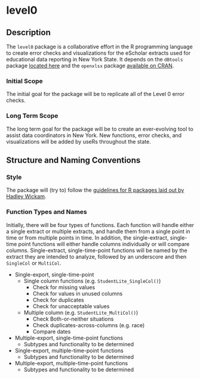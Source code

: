 # level0

## Description
The `level0` package is a collaborative effort in the R programming language to create error checks and visualizations for the eScholar extracts used for educational data reporting in New York State.  It depends on the `dBtools` package [located here](https://github.com/debarros/dBtools) and the `openxlsx` package [available on CRAN](https://cran.r-project.org/package=openxlsx).
### Initial Scope
The initial goal for the package will be to replicate all of the Level 0 error checks.
### Long Term Scope
The long term goal for the package will be to create an ever-evolving tool to assist data coordinators in New York.  New functions, error checks, and visualizations will be added by useRs throughout the state.
## Structure and Naming Conventions
### Style
The package will (try to) follow the [guidelines for R packages laid out by Hadley Wickam](https://r-pkgs.org/).
### Function Types and Names
Initially, there will be four types of functions.  Each function will handle either a single extract or multiple extracts, and handle them from a single point in time or from multiple points in time.  In addition, the single-extract, single-time point functions will either handle columns individually or will compare columns.  Single-extract, single-time-point functions will be named by the extract they are intended to analyze, followed by an underscore and then `SingleCol` or `MultiCol`.
- Single-export, single-time-point 
  - Single column functions (e.g. `StudentLite_SingleCol()`)
    - Check for missing values
    - Check for values in unused columns
    - Check for duplicates
    - Check for unacceptable values
  - Multiple column (e.g. `StudentLite_MultiCol()`)
    - Check Both-or-neither situations
    - Check duplicates-across-columns (e.g. race)
    - Compare dates
 - Multiple-export, single-time-point functions
   - Subtypes and functionality to be determined
 - Single-export, multiple-time-point functions
   - Subtypes and functionality to be determined
 - Multiple-export, multiple-time-point functions
   - Subtypes and functionality to be determined
 
